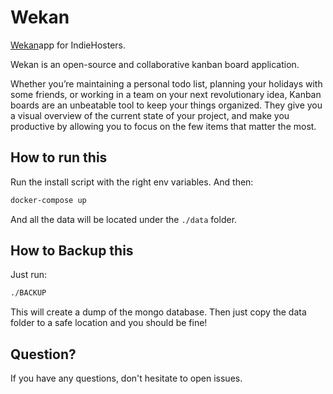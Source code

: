 # Wekan

[Wekan](https://github.com/wekan/wekan)app for IndieHosters.

Wekan is an open-source and collaborative kanban board application.

Whether you’re maintaining a personal todo list, planning your holidays with some friends, or working in a team on your next revolutionary idea, Kanban boards are an unbeatable tool to keep your things organized. They give you a visual overview of the current state of your project, and make you productive by allowing you to focus on the few items that matter the most.

## How to run this

Run the install script with the right env variables.
And then:

```bash
docker-compose up
```

And all the data will be located under the `./data` folder.

## How to Backup this

Just run:

```bash
./BACKUP
```

This will create a dump of the mongo database. Then just copy the data folder to a safe location and you should be fine!

## Question?

If you have any questions, don't hesitate to open issues.
